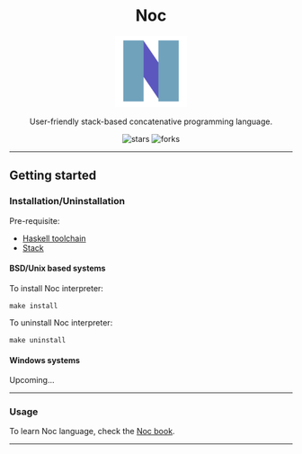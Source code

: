 <div align="center">

# Noc

<img src="./assets/images/icon.png" alt="Noc icon" width="128" />

User-friendly stack-based concatenative programming language.


![stars](https://img.shields.io/github/stars/mortim/noc?style=for-the-badge&logo=appveyor&color=9cf)
![forks](https://img.shields.io/github/forks/mortim/noc?style=for-the-badge&logo=appveyor&color=9cf)

</div>

---


## Getting started

### Installation/Uninstallation

Pre-requisite:
- [Haskell toolchain](https://www.haskell.org/platform/)
- [Stack](https://docs.haskellstack.org/en/stable/install_and_upgrade/)

#### BSD/Unix based systems
To install Noc interpreter:
```
make install
```
To uninstall Noc interpreter:
```
make uninstall
```

#### Windows systems
Upcoming...

---

### Usage

To learn Noc language, check the [Noc book](./docs/noc-book.md).

---



